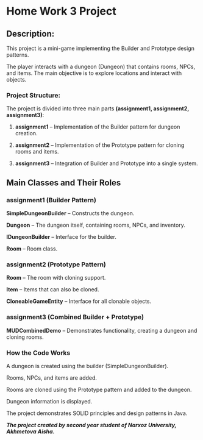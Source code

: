 # **Home Work 3 Project**

## **Description:**

This project is a mini-game implementing the Builder and Prototype design patterns.

The player interacts with a dungeon (Dungeon) that contains rooms, NPCs, and items. The main objective is to explore locations and interact with objects.

### **Project Structure:**

The project is divided into three main parts **(assignment1, assignment2, assignment3)**:

1) **assignment1** – Implementation of the Builder pattern for dungeon creation.

2) **assignment2** – Implementation of the Prototype pattern for cloning rooms and items.

3) **assignment3** – Integration of Builder and Prototype into a single system.

## Main Classes and Their Roles

### **assignment1 (Builder Pattern)**

**SimpleDungeonBuilder**  – Constructs the dungeon.

**Dungeon** – The dungeon itself, containing rooms, NPCs, and inventory.

**IDungeonBuilder** – Interface for the builder.

**Room** – Room class.

### **assignment2 (Prototype Pattern)**

**Room** – The room with cloning support.

**Item** – Items that can also be cloned.

**CloneableGameEntity** – Interface for all clonable objects.

### **assignment3 (Combined Builder + Prototype)**

**MUDCombinedDemo** – Demonstrates functionality, creating a dungeon and cloning rooms.

### **How the Code Works**

A dungeon is created using the builder (SimpleDungeonBuilder).

Rooms, NPCs, and items are added.

Rooms are cloned using the Prototype pattern and added to the dungeon.

Dungeon information is displayed.


The project demonstrates SOLID principles and design patterns in Java.

***The project created by second year student of Narxoz University, Akhmetova Aisha.***
